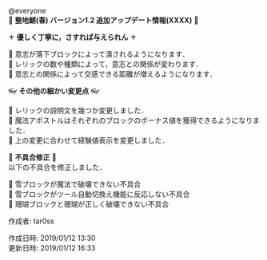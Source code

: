 @everyone   
:cherry_blossom:  **__整地鯖(春) バージョン1.2 追加アップデート情報(XXXX)__** :cherry_blossom:  


:fleur_de_lis: **__優しく丁寧に，さすれば与えられん__** :fleur_de_lis:   

:diamond_shape_with_a_dot_inside: 意志が落下ブロックによって潰されるようになります．  
:diamond_shape_with_a_dot_inside: レリックの数や種類によって，意志との関係が変わります．  
:diamond_shape_with_a_dot_inside: 意志との関係によって交感できる距離が増えるようになります．  


:eyeglasses: **__その他の細かい変更点__** :eyeglasses:    

:diamond_shape_with_a_dot_inside: レリックの説明文を幾つか変更しました．  
:diamond_shape_with_a_dot_inside: 魔法アポストルはそれぞれのブロックのボーナス値を獲得できるようになりました．   
:diamond_shape_with_a_dot_inside: 上の変更に合わせて経験値表示を変更しました．  


:bow: **__不具合修正__** :bow:   
以下の不具合を修正しました．  

:diamond_shape_with_a_dot_inside: 雪ブロックが魔法で破壊できない不具合  
:diamond_shape_with_a_dot_inside: 雪ブロックがツール自動切換え機能に反応しない不具合  
:diamond_shape_with_a_dot_inside: 珊瑚ブロックと珊瑚が正しく破壊できない不具合  



作成者: tar0ss  

作成日時: 2019/01/12 13:30  
更新日時: 2019/01/12 16:33  